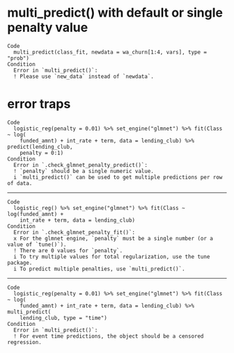 # multi_predict() with default or single penalty value

    Code
      multi_predict(class_fit, newdata = wa_churn[1:4, vars], type = "prob")
    Condition
      Error in `multi_predict()`:
      ! Please use `new_data` instead of `newdata`.

# error traps

    Code
      logistic_reg(penalty = 0.01) %>% set_engine("glmnet") %>% fit(Class ~ log(
        funded_amnt) + int_rate + term, data = lending_club) %>% predict(lending_club,
        penalty = 0:1)
    Condition
      Error in `.check_glmnet_penalty_predict()`:
      ! `penalty` should be a single numeric value.
      i `multi_predict()` can be used to get multiple predictions per row of data.

---

    Code
      logistic_reg() %>% set_engine("glmnet") %>% fit(Class ~ log(funded_amnt) +
        int_rate + term, data = lending_club)
    Condition
      Error in `.check_glmnet_penalty_fit()`:
      x For the glmnet engine, `penalty` must be a single number (or a value of `tune()`).
      ! There are 0 values for `penalty`.
      i To try multiple values for total regularization, use the tune package.
      i To predict multiple penalties, use `multi_predict()`.

---

    Code
      logistic_reg(penalty = 0.01) %>% set_engine("glmnet") %>% fit(Class ~ log(
        funded_amnt) + int_rate + term, data = lending_club) %>% multi_predict(
        lending_club, type = "time")
    Condition
      Error in `multi_predict()`:
      ! For event time predictions, the object should be a censored regression.

